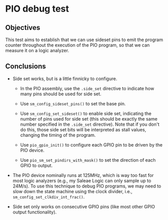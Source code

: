 # PIO debug test

## Objectives

This test aims to establish that we can use sideset pins to emit the program
counter throughout the execution of the PIO program, so that we can measure it
on a logic analyzer.

## Conclusions

-   Side set works, but is a little finnicky to configure.

    -   In the PIO assembly, use the `.side_set` directive to indicate how many
        pins should be used for side set. 

    -   Use `sm_config_sideset_pins()` to set the base pin.

    -   Use `sm_config_set_sideset()` to enable side set, indicating the number
        of pins used for side set (this should be exactly the same number
        specified in the `.side_set` directive). Note that if you don't do this,
        those side set bits will be interpreted as stall values, changing the
        timing of the program.

    -   Use `pio_gpio_init()` to configure each GPIO pin to be driven by the PIO
        device.

    -   Use `pio_sm_set_pindirs_with_mask()` to set the direction of each GPIO
        to output.

-   The PIO device nominally runs at 125MHz, which is way too fast for most
    logic analyzers (e.g., my Saleae Logic can only sample up to 24M/s). To use
    this technique to debug PIO programs, we may need to slow down the state
    machine using the clock divider, i.e., `sm_config_set_clkdiv_int_frac()`.

-   Side set only works on consecutive GPIO pins (like most other GPIO output
    functionality).
